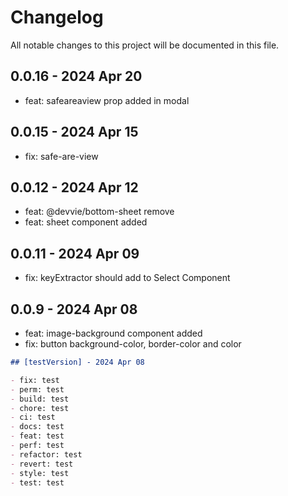 # Changelog

All notable changes to this project will be documented in this file.

## 0.0.16 - 2024 Apr 20

- feat: safeareaview prop added in modal

## 0.0.15 - 2024 Apr 15

- fix: safe-are-view

## 0.0.12 - 2024 Apr 12

- feat: @devvie/bottom-sheet remove
- feat: sheet component added

## 0.0.11 - 2024 Apr 09

- fix: keyExtractor should add to Select Component

## 0.0.9 - 2024 Apr 08

- feat: image-background component added
- fix: button background-color, border-color and color

```md
## [testVersion] - 2024 Apr 08

- fix: test
- perm: test
- build: test
- chore: test
- ci: test
- docs: test
- feat: test
- perf: test
- refactor: test
- revert: test
- style: test
- test: test
```
